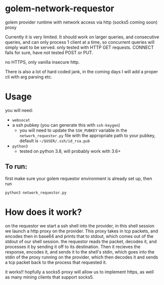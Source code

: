 # golem-network-requestor
golem provider runtime with network access via http (socks5 coming soon) proxy

Currently it is very limited. It should work on larger queries, and consecutive queries, and can only process 1 client at a time, so concurrent queries will simply wait to be served. only tested with HTTP GET requests. CONNECT fails for sure, have not tested POST or PUT.

no HTTPS, only vanilla insecure http.

There is also a lot of hard coded jank, in the coming days I will add a proper cli with arg parsing etc.

# Usage
you will need:
 * `websocat`
 * a ssh pubkey (you can generate this with `ssh-keygen`)
    * you will need to update the `SSH_PUBKEY` variable in the `network_requestor.py` file with the appropriate path to your pubkey, default is `~/$USER/.ssh/id_rsa.pub`
 * `python3`
    * tested on python 3.8, will probably work with 3.6+


## To run:
first make sure your golem requestor environment is already set up, then run

`python3 network_requestor.py`


# How does it work?
on the requestor we start a ssh shell into the provider, in this shell session we launch a http proxy on the provider. This proxy takes in tcp packets, and encodes then in base64 and prints that to stdout, which comes out of the stdout of our shell session. the requestor reads the packet, decodes it, and processes it by sending it off to its destination. Then it recieves the response, encodes it, and sends it to the shell's stdin, which goes into the stdin of the proxy running on the provider, which then decodes it and sends a tcp packet back to the process that requested it. 

it works!! 
hopfully a socks5 proxy will allow us to implement https, as well as many mining clients that support socks5.
